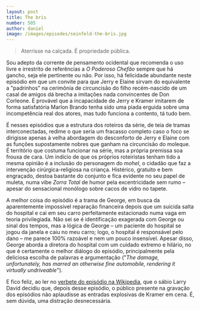 ```yaml
---
layout: post
title: The bris
number: 505
author: daniel
image: /images/episodes/seinfeld-the-bris.jpg
---
```


> Aterrisse na calçada. É propriedade pública.

Sou adepto da corrente de pensamento ocidental que recomenda o uso livre e irrestrito de referências a *O Poderoso Chefão* sempre que há gancho, seja ele pertinente ou não. Por isso, há felicidade abundante neste episódio em que um convite para que Jerry e Elaine sirvam do equivalente a "padrinhos" na cerimônia de circuncisão do filho recém-nascido de um casal de amigos dá brecha a imitações nada convincentes de Don Corleone. É provável que a incapacidade de Jerry e Kramer imitarem de forma satisfatória Marlon Brando tenha sido uma piada erguida sobre uma incompetência real dos atores, mas tudo funciona a contento, tá tudo bem.

É nesses episódios que a estrutura dos roteiros da série, de teia de tramas interconectadas, redime o que seria um fracasso completo caso o foco se dirigisse apenas à velha abordagem do desconforto de Jerry e Elaine com as funções supostamente nobres que ganham na circuncisão do moleque. É território que costuma funcionar na série, mas a própria premissa soa frouxa de cara. Um indício de que os próprios roteiristas tenham tido a mesma opinião é a inclusão do personagem do *mohel*, o cidadão que faz a intervenção cirúrgica-religiosa na criança. Histérico, gratuito e bem engraçado, destoa bastante do conjunto e fica evidente no seu papel de muleta, numa vibe *Zorra Total* de humor pela excentricidade sem rumo – apesar do sensacional monólogo sobre cacos de vidro no tapete.

A melhor coisa do episódio é a trama de George, em busca da aparentemente impossível reparação financeira depois que um suicida salta do hospital e cai em seu carro perfeitamente estacionado numa vaga em teoria privilegiada. Não sei se é identificação exagerada com George ou sinal dos tempos, mas a lógica de George – um paciente do hospital se jogou da janela e caiu no meu carro; logo, o hospital é responsável pelo dano – me parece 100% razoável e nem um pouco insensível. Apesar disso, George aborda a diretora do hospital com um cuidado extremo e hilário, no que é certamente o melhor diálogo do episódio, principalmente pela deliciosa escolha de palavras e argumentação ("*The damage, unfortunately, has marred an otherwise fine automobile, rendering it virtually undriveable*").

E fico feliz, ao ler no <a title="The bris na Wikipedia" href="http://en.wikipedia.org/wiki/The_Bris">verbete do episódio na Wikipedia</a>, que o sábio Larry David decidiu que, depois desse episódio, o público presente na gravação dos episódios não aplaudisse as entradas explosivas de Kramer em cena. É, sem dúvida, uma distração desnecessária.